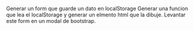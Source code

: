 Generar un form que guarde un dato en localStorage
Generar una funcion que lea el localStorage y generar un elmento html que la dibuje.
Levantar este form en un modal de bootstrap.